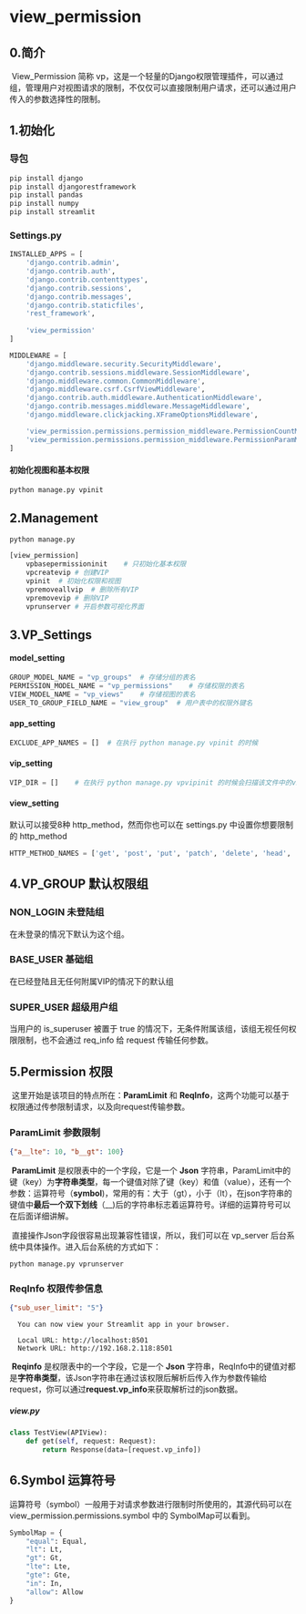 # view_permission



## 0.简介

​		View_Permission 简称 vp，这是一个轻量的Django权限管理插件，可以通过组，管理用户对视图请求的限制，不仅仅可以直接限制用户请求，还可以通过用户传入的参数选择性的限制。


## 1.初始化

### 导包

``` bash
pip install django
pip install djangorestframework
pip install pandas
pip install numpy
pip install streamlit
```

### Settings.py

```python
INSTALLED_APPS = [
    'django.contrib.admin',
    'django.contrib.auth',
    'django.contrib.contenttypes',
    'django.contrib.sessions',
    'django.contrib.messages',
    'django.contrib.staticfiles',
    'rest_framework',
    
    'view_permission'
]
```

```python
MIDDLEWARE = [
    'django.middleware.security.SecurityMiddleware',
    'django.contrib.sessions.middleware.SessionMiddleware',
    'django.middleware.common.CommonMiddleware',
    'django.middleware.csrf.CsrfViewMiddleware',
    'django.contrib.auth.middleware.AuthenticationMiddleware',
    'django.contrib.messages.middleware.MessageMiddleware',
    'django.middleware.clickjacking.XFrameOptionsMiddleware',

    'view_permission.permissions.permission_middleware.PermissionCountMiddleware',  # 访问次数限制中间件
    'view_permission.permissions.permission_middleware.PermissionParamMiddleware',  # 访问参数限制中间件
]
```

#### 初始化视图和基本权限
```bash
python manage.py vpinit
```



## 2.Management

```bash
python manage.py
```

```bash
[view_permission]
    vpbasepermissioninit    # 只初始化基本权限
    vpcreatevip # 创建VIP
    vpinit  # 初始化权限和视图
    vpremoveallvip  # 删除所有VIP
    vpremovevip # 删除VIP
    vprunserver # 开启参数可视化界面
```



## 3.VP_Settings

#### model_setting

``` python
GROUP_MODEL_NAME = "vp_groups"	# 存储分组的表名
PERMISSION_MODEL_NAME = "vp_permissions"	# 存储权限的表名
VIEW_MODEL_NAME = "vp_views"	# 存储视图的表名
USER_TO_GROUP_FIELD_NAME = "view_group"  # 用户表中的权限外键名
```



#### app_setting

```python
EXCLUDE_APP_NAMES = []	# 在执行 python manage.py vpinit 的时候
```



#### vip_setting

```python
VIP_DIR = []	# 在执行 python manage.py vpvipinit 的时候会扫描该文件中的vip类
```



#### view_setting

默认可以接受8种 http_method，然而你也可以在 settings.py 中设置你想要限制的 http_method

```python
HTTP_METHOD_NAMES = ['get', 'post', 'put', 'patch', 'delete', 'head', 'options', 'trace']
```



## 4.VP_GROUP 默认权限组

### NON_LOGIN 未登陆组

在未登录的情况下默认为这个组。



### BASE_USER 基础组

在已经登陆且无任何附属VIP的情况下的默认组



### SUPER_USER 超级用户组

当用户的 is_superuser 被置于 true 的情况下，无条件附属该组，该组无视任何权限限制，也不会通过 req_info 给 request 传输任何参数。





## 5.Permission 权限

​		这里开始是该项目的特点所在：**ParamLimit** 和 **ReqInfo**，这两个功能可以基于权限通过传参限制请求，以及向request传输参数。



### ParamLimit 参数限制

``` json
{"a__lte": 10, "b__gt": 100}
```



​		**ParamLimit** 是权限表中的一个字段，它是一个 **Json** 字符串，ParamLimit中的键（key）为**字符串类型**，每一个键值对除了键（key）和值（value），还有一个参数：运算符号（**symbol**)，常用的有：大于（gt），小于（lt），在json字符串的键值中**最后一个双下划线**（__)后的字符串标志着运算符号。详细的运算符号可以在后面详细讲解。

​		直接操作Json字段很容易出现兼容性错误，所以，我们可以在 vp_server 后台系统中具体操作。进入后台系统的方式如下：

```base
python manage.py vprunserver
```



### ReqInfo 权限传参信息

```json
{"sub_user_limit": "5"}
```

```base
  You can now view your Streamlit app in your browser.

  Local URL: http://localhost:8501
  Network URL: http://192.168.2.118:8501

```



​		**Reqinfo** 是权限表中的一个字段，它是一个 **Json** 字符串，ReqInfo中的键值对都是**字符串类型**，该Json字符串在通过该权限后解析后传入作为参数传输给request，你可以通过**request.vp_info**来获取解析过的json数据。

##### view.py

```python
class TestView(APIView):
    def get(self, request: Request):
        return Response(data=[request.vp_info])
```



## 6.Symbol 运算符号

​		运算符号（symbol）一般用于对请求参数进行限制时所使用的，其源代码可以在 view_permission.permissions.symbol 中的 SymbolMap可以看到。

```python
SymbolMap = {
    "equal": Equal,
    "lt": Lt,
    "gt": Gt,
    "lte": Lte,
    "gte": Gte,
    "in": In,
    "allow": Allow
}
```


